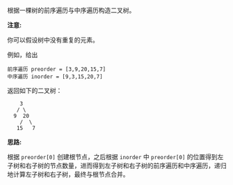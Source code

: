 根据一棵树的前序遍历与中序遍历构造二叉树。

**注意:**

你可以假设树中没有重复的元素。

例如，给出

```
前序遍历 preorder = [3,9,20,15,7]
中序遍历 inorder = [9,3,15,20,7]
```

返回如下的二叉树：

```
    3
   / \
  9  20
    /  \
   15   7
```

**思路:**

根据 `preorder[0]` 创建根节点，之后根据 `inorder` 中 `preorder[0]` 的位置得到左子树和右子树的节点数量，进而得到左子树和右子树的前序遍历和中序遍历，递归地计算左子树和右子树，最终与根节点合并。
